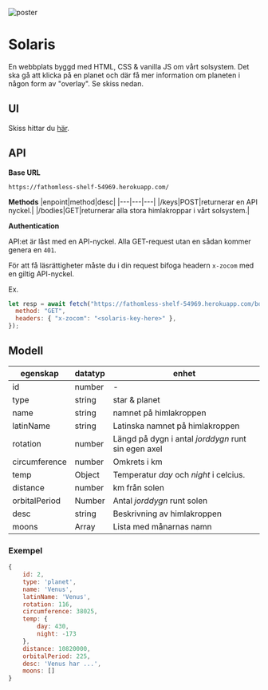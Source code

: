 ![poster](https://user-images.githubusercontent.com/54267140/155941400-1009371a-0aaa-439d-8ea6-bffcae25b52a.png)

# Solaris

En webbplats byggd med HTML, CSS & vanilla JS om vårt solsystem. Det ska gå att klicka på en planet och där få mer information om planeten
i någon form av "overlay". Se skiss nedan.

## UI

Skiss hittar du [här](https://www.figma.com/file/Snw8n1gba7Mbk6TCLEAB1A/JS-%2F-Solaris?node-id=0%3A1).

## API

**Base URL**

```
https://fathomless-shelf-54969.herokuapp.com/
```

**Methods**
|enpoint|method|desc|
|---|---|---|
|/keys|POST|returnerar en API nyckel.|
|/bodies|GET|returnerar alla stora himlakroppar i vårt solsystem.|

**Authentication**

API:et är låst med en API-nyckel. Alla GET-request utan en sådan kommer genera en `401`.

För att få läsrättigheter måste du i din request bifoga headern `x-zocom` med en giltig API-nyckel.

Ex.

```js
let resp = await fetch("https://fathomless-shelf-54969.herokuapp.com/bodies", {
  method: "GET",
  headers: { "x-zocom": "<solaris-key-here>" },
});
```

## Modell

| egenskap      | datatyp | enhet                                               |
| ------------- | ------- | --------------------------------------------------- |
| id            | number  | -                                                   |
| type          | string  | star & planet                                       |
| name          | string  | namnet på himlakroppen                              |
| latinName     | string  | Latinska namnet på himlakroppen                     |
| rotation      | number  | Längd på dygn i antal _jorddygn_ runt sin egen axel |
| circumference | number  | Omkrets i km                                        |
| temp          | Object  | Temperatur _day_ och _night_ i celcius.             |
| distance      | number  | km från solen                                       |
| orbitalPeriod | Number  | Antal _jorddygn_ runt solen                         |
| desc          | string  | Beskrivning av himlakroppen                         |
| moons         | Array   | Lista med månarnas namn                             |

### Exempel

```js
{
    id: 2,
    type: 'planet',
    name: 'Venus',
    latinName: 'Venus',
    rotation: 116,
    circumference: 38025,
    temp: {
        day: 430,
        night: -173
    },
    distance: 10820000,
    orbitalPeriod: 225,
    desc: 'Venus har ...',
    moons: []
}
```

